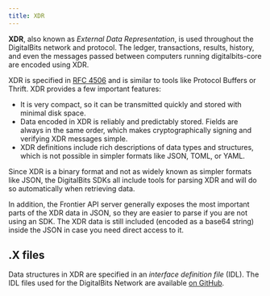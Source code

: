 ```yaml
---
title: XDR
---
```


**XDR**, also known as _External Data Representation_, is used throughout the DigitalBits network and protocol.  The ledger, transactions, results, history, and even the messages passed between computers running digitalbits-core are encoded using XDR.

XDR is specified in [RFC 4506](http://tools.ietf.org/html/rfc4506.html) and is similar to tools like Protocol Buffers or Thrift. XDR provides a few important features:

- It is very compact, so it can be transmitted quickly and stored with minimal disk space.
- Data encoded in XDR is reliably and predictably stored. Fields are always in the same order, which makes cryptographically signing and verifying XDR messages simple.
- XDR definitions include rich descriptions of data types and structures, which is not possible in simpler formats like JSON, TOML, or YAML.

Since XDR is a binary format and not as widely known as simpler formats like JSON, the DigitalBits SDKs all include tools for parsing XDR and will do so automatically when retrieving data.

In addition, the Frontier API server generally exposes the most important parts of the XDR data in JSON, so they are easier to parse if you are not using an SDK. The XDR data is still included (encoded as a base64 string) inside the JSON in case you need direct access to it.

## .X files

Data structures in XDR are specified in an _interface definition file_ (IDL).
The IDL files used for the DigitalBits Network are available
[on GitHub](https://github.com/xdbfoundation/tree/master/src/xdr).

